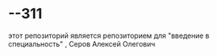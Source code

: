 # --311
этот репозиторий является репозиторием для "введение в специальность" , Серов Алексей Олегович
